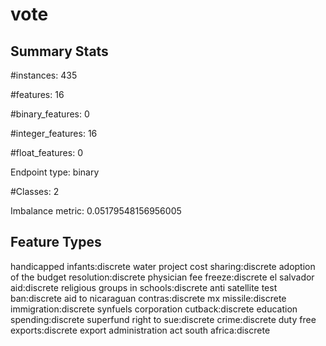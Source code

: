 # vote

## Summary Stats

#instances: 435

#features: 16

  #binary_features: 0

  #integer_features: 16

  #float_features: 0

Endpoint type: binary

#Classes: 2

Imbalance metric: 0.05179548156956005

## Feature Types

 handicapped infants:discrete
water project cost sharing:discrete
adoption of the budget resolution:discrete
physician fee freeze:discrete
el salvador aid:discrete
religious groups in schools:discrete
anti satellite test ban:discrete
aid to nicaraguan contras:discrete
mx missile:discrete
immigration:discrete
synfuels corporation cutback:discrete
education spending:discrete
superfund right to sue:discrete
crime:discrete
duty free exports:discrete
export administration act south africa:discrete

